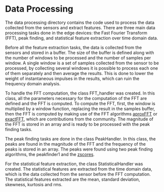 # Data Processing

The data processing directory contains the code used to process the data collected from the sensors and extract features. There are three main data processing tasks done in the edge devices: the Fast Fourier Transform (FFT), peak finding, and statistical feature extraction over time domain data.

Before all the feature extraction tasks, the data is collected from the sensors and stored in a buffer. The size of the buffer is defined along with the number of windows to be processed and the number of samples per window. A single window is a set of samples collected from the sensor to be processed, by collecting several windows it is possible to process each one of them separately and then average the results. This is done to lower the weight of instantaneous impulses in the results, which can ruin the frequency domain analysis.

To handle the FFT computation, the class FFT_handler was created. In this class, all the parameters necessary for the computation of the FFT are defined and the FFT is computed. To compute the FFT, first, the window is multiplied by a window function, replacing the result in the samples buffer, then the FFT is computed by making use of the FFT algorithms [aproxFFT](https://www.instructables.com/ApproxFFT-Fastest-FFT-Function-for-Arduino/) or [exactFFT](https://github.com/Klafyvel/AVR-FFT/tree/main/ExactFFT), which are contributions from the community. The magnitude of the FFT is stored in an array and is ready to be processed with the peak finding tasks.

The peak finding tasks are done in the class PeakHandler. In this class, the peaks are found in the magnitude of the FFT and the frequency of the peaks is stored in an array. The peaks were found using two peak finding algorithms, the peakfinder1 and the [zscores](https://stackoverflow.com/questions/22583391/peak-signal-detection-in-realtime-timeseries-data).

For the statistical feature extraction, the class StatisticalHandler was created. The statistical features are extracted from the time domain data, which is the data collected from the sensor before the FFT computation. The statistical features extracted are the mean, standard deviation, skewness, kurtosis and rms.